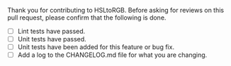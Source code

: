 Thank you for contributing to HSLtoRGB. Before asking for reviews on this pull request, please confirm that the following is done.

- [ ] Lint tests have passed.
- [ ] Unit tests have passed.
- [ ] Unit tests have been added for this feature or bug fix.
- [ ] Add a log to the CHANGELOG.md file for what you are changing.